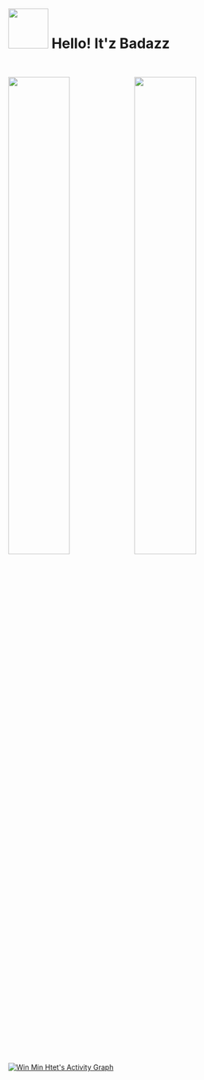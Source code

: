 <h1><img src ="https://media.tenor.com/fOD0TBLKQg8AAAAi/spider-man-no-way-home-marvel-studios.gif" width="80"></img> Hello! It'z Badazz </h1>
<!-- <img src = "https://github.githubassets.com/assets/mona-loading-dark-7701a7b97370.gif" width="40"></img> --> 
<!-- https://media.tenor.com/fOD0TBLKQg8AAAAi/spider-man-no-way-home-marvel-studios.gif -->
<br/>
<p align="left">
  <img width="49.5%" src="https://github-readme-stats.vercel.app/api?username=winminhtetz&show_icons=true&theme=cobalt&hide_border=true" />
  <img height="49.5%" src="https://github-readme-stats.vercel.app/api/top-langs/?username=winminhtetz&layout=compact&langs_count=7&theme=cobalt"/>
<!--     <img width="49.5%" src="https://github-readme-streak-stats.herokuapp.com/?user=winminhtetz&theme=gruvbox&hide_border=true" /> -->
</p>
<br>

[![Win Min Htet's Activity Graph](https://github-readme-activity-graph.vercel.app/graph?username=winminhtetz&theme=cobalt)](https://github.com/winminhtetz)
<!---
winminhtetz/winminhtetz is a ✨ special ✨ repository because its `README.md` (this file) appears on your GitHub profile.
You can click the Preview link to take a look at your changes.
--->
